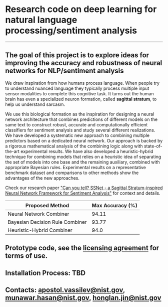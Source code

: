 # Research code on deep learning for natural language processing/sentiment analysis
---
## The goal of this project is to explore ideas for improving the accuracy and robustness of neural networks for NLP/sentiment analysis
We draw inspiration from how humans process language. 
When people try to understand nuanced language they typically process
multiple input sensor modalities to complete this cognitive task. It turns out the
human brain has even a specialized neuron formation, called **sagittal stratum**, to
help us understand sarcasm. 

We use this biological formation as the inspiration for
designing a neural network architecture that combines predictions of different
models on the same text to construct robust, accurate and computationally
efficient classifiers for sentiment analysis and study several different realizations.
We have developed a systematic new approach to combining multiple
predictors based on a dedicated neural network. Our approach is backed by a rigorous mathematical
analysis of the combining logic along with state-of-the-art experimental results. We have also developed a
heuristic-hybrid technique for combining models that relies on a heuristic idea of separating the 
set of models into one base and the remaining auxiliary, combined with appropriate Bayesian rules.  Experimental
results on a representative benchmark dataset and comparisons to other methods show the advantages of the new approaches.

Check our research paper ["Can you tell? SSNet - a Sagittal Stratum-inspired Neural Network
  Framework for Sentiment Analysis"](https://arxiv.org/abs/2006.12958) for context and details.

| Proposed Method  | Max Accuracy (%) |
| ------------- | ------------- |
| Neural Network Combiner  | 94.11  |
| Bayesian Decision Rule Combiner  | 93.77  |
| Heuristic-Hybrid Combiner  | 94.0  |


## Prototype code, see the [licensing agreement](https://github.com/usnistgov/STVM_NLP_Research/blob/master/LICENSE.md) for terms of use.

## Installation Process: TBD

## Contacts: apostol.vassilev@nist.gov, munawar.hasan@nist.gov, honglan.jin@nist.gov



